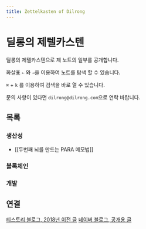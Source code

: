 ```yaml
---
title: Zettelkasten of Dilrong
---
```


# 딜롱의 제텔카스텐

딜롱의 제텔카스텐으로 제 노트의 일부를 공개합니다.

화살표 `←` 와 `→`을 이용하여 노트를 탐색 할 수 있습니다.

`⌘` + `k` 를 이용하여 검색을 바로 열 수 있습니다.

문의 사항이 있다면 `dilrong@dilrong.com`으로 연락 바랍니다.

## 목록

### 생산성

- [[두번째 뇌를 만드는 PARA 메모법]]

### 블록체인

### 개발

## 연결

[티스토리 블로그, 2018년 이전 글](https://dilrong.tistory.com)
[네이버 블로그, 공개용 글](https://blog.naver.com/dilrong)
